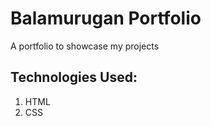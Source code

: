 # Balamurugan Portfolio

A portfolio to showcase my projects

## Technologies Used:

 1. HTML
 2. CSS

